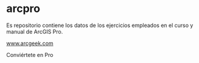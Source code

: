 # arcpro
Es repositorio contiene los datos de los ejercicios empleados en el curso y manual de ArcGIS Pro. 

www.arcgeek.com

Conviértete en Pro
